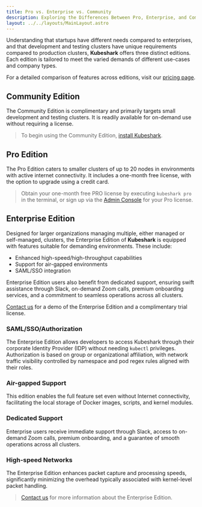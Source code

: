 ```yaml
---
title: Pro vs. Enterprise vs. Community
description: Exploring the Differences Between Pro, Enterprise, and Community Editions
layout: ../../layouts/MainLayout.astro
---
```


Understanding that startups have different needs compared to enterprises, and that development and testing clusters have unique requirements compared to production clusters, **Kubeshark** offers three distinct editions. Each edition is tailored to meet the varied demands of different use-cases and company types.

For a detailed comparison of features across editions, visit our [pricing page](https://kubeshark.co/pricing).

## Community Edition

The Community Edition is complimentary and primarily targets small development and testing clusters. It is readily available for on-demand use without requiring a license.

> To begin using the Community Edition, [install Kubeshark](/en/install).

## Pro Edition

The Pro Edition caters to smaller clusters of up to 20 nodes in environments with active internet connectivity. It includes a one-month free license, with the option to upgrade using a credit card.

> Obtain your one-month free PRO license by executing `kubeshark pro` in the terminal, or sign up via the [Admin Console](https://console.kubeshark.co) for your Pro license.

## Enterprise Edition

Designed for larger organizations managing multiple, either managed or self-managed, clusters, the Enterprise Edition of **Kubeshark** is equipped with features suitable for demanding environments. These include:
- Enhanced high-speed/high-throughput capabilities
- Support for air-gapped environments
- SAML/SSO integration

Enterprise Edition users also benefit from dedicated support, ensuring swift assistance through Slack, on-demand Zoom calls, premium onboarding services, and a commitment to seamless operations across all clusters.

[Contact us](https://kubeshark.co/contact-us) for a demo of the Enterprise Edition and a complimentary trial license.

### SAML/SSO/Authorization

The Enterprise Edition allows developers to access Kubeshark through their corporate Identity Provider (IDP) without needing `kubectl` privileges. Authorization is based on group or organizational affiliation, with network traffic visibility controlled by namespace and pod regex rules aligned with their roles.

### Air-gapped Support

This edition enables the full feature set even without Internet connectivity, facilitating the local storage of Docker images, scripts, and kernel modules.

### Dedicated Support

Enterprise users receive immediate support through Slack, access to on-demand Zoom calls, premium onboarding, and a guarantee of smooth operations across all clusters.

### High-speed Networks

The Enterprise Edition enhances packet capture and processing speeds, significantly minimizing the overhead typically associated with kernel-level packet handling.

> [Contact us](https://kubeshark.co/contact-us) for more information about the Enterprise Edition.
